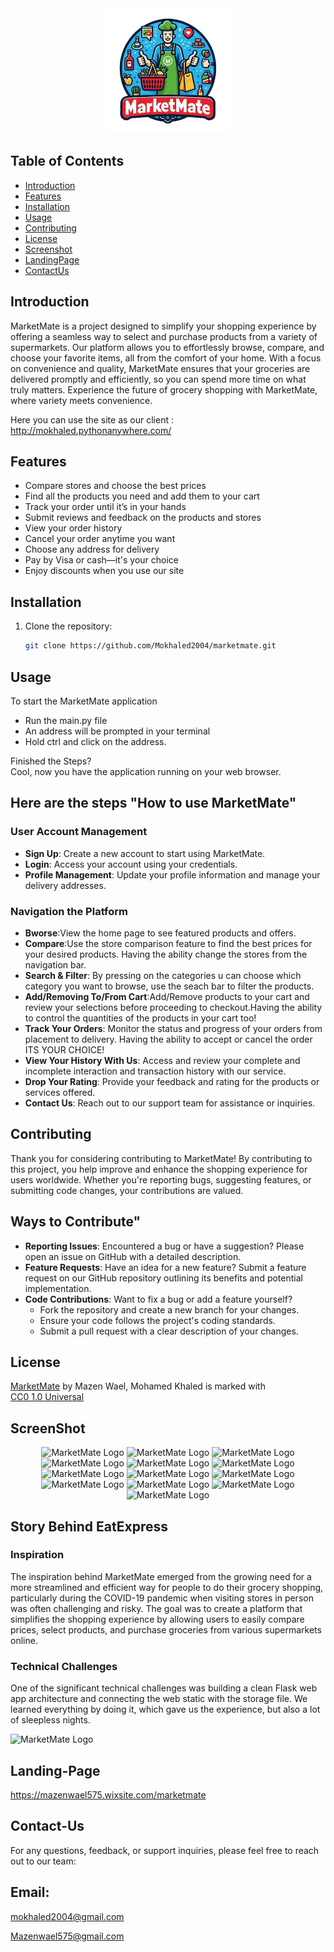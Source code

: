 

<div align="center">
  <img src="/readmeimages/Logo.png" alt="MarketMate Logo" width="200">
</div>

## Table of Contents
- [Introduction](#introduction)
- [Features](#features)
- [Installation](#installation)
- [Usage](#usage)
- [Contributing](#contributing)
- [License](#license)
- [Screenshot](#screenshot)
- [LandingPage](#landing-page)
- [ContactUs](#contact-us)

## Introduction
MarketMate is a project designed to simplify your shopping experience by offering a seamless way to select and purchase products from a variety of supermarkets. Our platform allows you to effortlessly browse, compare, and choose your favorite items, all from the comfort of your home. With a focus on convenience and quality, MarketMate ensures that your groceries are delivered promptly and efficiently, so you can spend more time on what truly matters. Experience the future of grocery shopping with MarketMate, where variety meets convenience.

Here you can use the site as our client :
http://mokhaled.pythonanywhere.com/

## Features
- Compare stores and choose the best prices
- Find all the products you need and add them to your cart
- Track your order until it’s in your hands
- Submit reviews and feedback on the products and stores
- View your order history
- Cancel your order anytime you want
- Choose any address for delivery
- Pay by Visa or cash—it's your choice
- Enjoy discounts when you use our site

## Installation
1. Clone the repository:
   ```bash
   git clone https://github.com/Mokhaled2004/marketmate.git

## Usage
To start the MarketMate application
- Run the main.py file 
- An address will be prompted in your terminal
- Hold ctrl and click on the address.
  
Finished the Steps?  
Cool, now you have the application running on your web browser.  

<h2>Here are the steps "How to use MarketMate"</h2>

### User Account Management  
- **Sign Up**: Create a new account to start using MarketMate.  
- **Login**: Access your account using your credentials.  
- **Profile Management**: Update your profile information and manage your delivery addresses.

### Navigation the Platform
- **Bworse**:View the home page to see featured products and offers.
- **Compare**:Use the store comparison feature to find the best prices for your desired products. Having the ability change the stores from the navigation bar.
- **Search & Filter**: By pressing on the categories u can choose which category you want to browse, use the seach bar to filter the products.
- **Add/Removing To/From Cart**:Add/Remove products to your cart and review your selections before proceeding to checkout.Having the ability to control the quantities of the products in your cart too!
- **Track Your Orders**: Monitor the status and progress of your orders from placement to delivery. Having the ability to accept or cancel the order ITS YOUR CHOICE!
- **View Your History With Us**: Access and review your complete and incomplete interaction and transaction history with our service.
- **Drop Your Rating**: Provide your feedback and rating for the products or services offered.
- **Contact Us**: Reach out to our support team for assistance or inquiries.

## Contributing
Thank you for considering contributing to MarketMate! By contributing to this project, you help improve and enhance the shopping experience for users worldwide. Whether you're reporting bugs, suggesting features, or submitting code changes, your contributions are valued.

<h2>Ways to Contribute"</h2>

- **Reporting Issues**: Encountered a bug or have a suggestion? Please open an issue on GitHub with a detailed description.
- **Feature Requests**: Have an idea for a new feature? Submit a feature request on our GitHub repository outlining its benefits and potential implementation.
- **Code Contributions**: Want to fix a bug or add a feature yourself?
  - Fork the repository and create a new branch for your changes.
  - Ensure your code follows the project's coding standards.
  - Submit a pull request with a clear description of your changes.
 
## License
<p xmlns:cc="http://creativecommons.org/ns#" xmlns:dct="http://purl.org/dc/terms/"><a property="dct:title" rel="cc:attributionURL" href="https://mokhaled.pythonanywhere.com/">MarketMate</a> by <span property="cc:attributionName">Mazen Wael, Mohamed Khaled</span> is marked with <a href="https://creativecommons.org/publicdomain/zero/1.0/?ref=chooser-v1" target="_blank" rel="license noopener noreferrer" style="display:inline-block;">CC0 1.0 Universal<img style="height:22px!important;margin-left:3px;vertical-align:text-bottom;" src="https://mirrors.creativecommons.org/presskit/icons/cc.svg?ref=chooser-v1" alt=""><img style="height:22px!important;margin-left:3px;vertical-align:text-bottom;" src="https://mirrors.creativecommons.org/presskit/icons/zero.svg?ref=chooser-v1" alt=""></a>


## ScreenShot

<div align="center">
  <img src="/readmeimages/ss1.jpg" alt="MarketMate Logo" >
  <img src="/readmeimages/ss2.jpg" alt="MarketMate Logo" >
  <img src="/readmeimages/ss3.jpg" alt="MarketMate Logo" >
  <img src="/readmeimages/ss4.jpg" alt="MarketMate Logo" >
  <img src="/readmeimages/ss5.jpg" alt="MarketMate Logo" >
  <img src="/readmeimages/ss6.jpg" alt="MarketMate Logo" >
  <img src="/readmeimages/ss7.jpg" alt="MarketMate Logo" >
  <img src="/readmeimages/ss8.jpg" alt="MarketMate Logo" >
  <img src="/readmeimages/ss9.jpg" alt="MarketMate Logo" >
  <img src="/readmeimages/ss10.jpg" alt="MarketMate Logo" >
  <img src="/readmeimages/ss11.jpg" alt="MarketMate Logo" >
  <img src="/readmeimages/ss12.jpg" alt="MarketMate Logo" >
  <img src="/readmeimages/ss13.jpg" alt="MarketMate Logo" >
</div>

## <h2>Story Behind EatExpress</h2>

<h3>Inspiration</h3>
  
The inspiration behind MarketMate emerged from the growing need for a more streamlined and efficient way for people to do their grocery shopping, particularly during the COVID-19 pandemic when visiting stores in person was often challenging and risky. The goal was to create a platform that simplifies the shopping experience by allowing users to easily compare prices, select products, and purchase groceries from various supermarkets online.

<h3>Technical Challenges</h3>

One of the significant technical challenges was building a clean Flask web app architecture and connecting the web static with the storage file. We learned everything by doing it, which gave us the experience, but also a lot of sleepless nights.

<img src="/readmeimages/Done.gif" alt="MarketMate Logo" width="200">


## Landing-Page
https://mazenwael575.wixsite.com/marketmate
## Contact-Us

For any questions, feedback, or support inquiries, please feel free to reach out to our team:

<h2>Email:</h2>

  mokhaled2004@gmail.com
  
  Mazenwael575@gmail.com 


